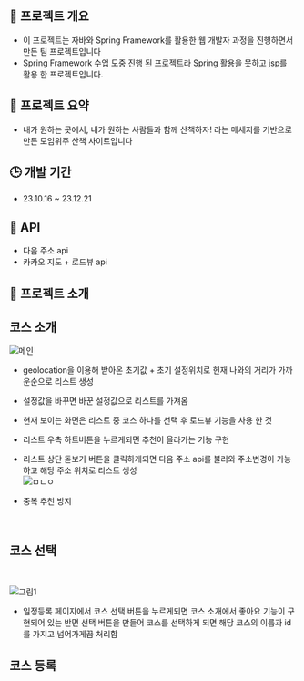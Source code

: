 ## 📒 프로젝트 개요
- 이 프로젝트는 자바와 Spring Framework를 활용한 웹 개발자 과정을 진행하면서 만든 팀 프로젝트입니다
- Spring Framework 수업 도중 진행 된 프로젝트라 Spring 활용을 못하고 jsp를 활용 한 프로젝트입니다.
  


## 📘 프로젝트 요약
- 내가 원하는 곳에서, 내가 원하는 사람들과 함께 산책하자! 라는 메세지를 기반으로 만든 모임위주 산책 사이트입니다


## 🕒 개발 기간
-  23.10.16 ~ 23.12.21

## 📕 API
- 다음 주소 api
- 카카오 지도 + 로드뷰 api

## 📙 프로젝트 소개

 ## 코스 소개
![메인](https://github.com/minggoooooo/What_to_eat_today/assets/136559977/33ef7d33-68f2-469f-a6ff-0fe0c031ba57)

- geolocation을 이용해 받아온 초기값 + 초기 설정위치로 현재 나와의 거리가 가까운순으로 리스트 생성
- 설정값을 바꾸면 바꾼 설정값으로 리스트를 가져옴
- 현재 보이는 화면은 리스트 중 코스 하나를 선택 후 로드뷰 기능을 사용 한 것
- 리스트 우측 하트버튼을 누르게되면 추천이 올라가는 기능 구현
- 리스트 상단 돋보기 버튼을 클릭하게되면 다음 주소 api를 불러와 주소변경이 가능하고 해당 주소 위치로 리스트 생성
  <br>
  ![ㅁㄴㅇ](https://github.com/minggoooooo/What_to_eat_today/assets/136559977/177d38fd-67ee-4cdb-8abe-655551ba6bcc)

- 중복 추천 방지
 <br>
 
## 코스 선택
  <br>
  
  ![그림1](https://github.com/minggoooooo/What_to_eat_today/assets/136559977/a996f9f6-2096-4c2a-bbb0-34dc34701dac)
  
  - 일정등록 페이지에서 코스 선택 버튼을 누르게되면 코스 소개에서 좋아요 기능이 구현되어 있는 반면 선택 버튼을 만들어 코스를 선택하게 되면 해당 코스의 이름과 id를 가지고 넘어가게끔 처리함


## 코스 등록
